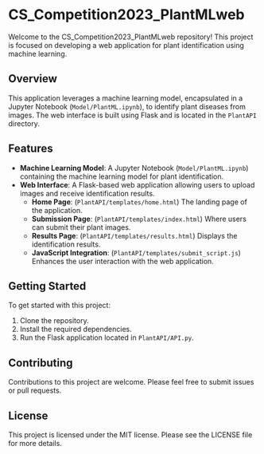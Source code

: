 # CS_Competition2023_PlantMLweb

Welcome to the CS_Competition2023_PlantMLweb repository! This project is focused on developing a web application for plant identification using machine learning.

## Overview

This application leverages a machine learning model, encapsulated in a Jupyter Notebook (`Model/PlantML.ipynb`), to identify plant diseases from images. The web interface is built using Flask and is located in the `PlantAPI` directory.

## Features

- **Machine Learning Model**: A Jupyter Notebook (`Model/PlantML.ipynb`) containing the machine learning model for plant identification.
- **Web Interface**: A Flask-based web application allowing users to upload images and receive identification results.
  - **Home Page**: (`PlantAPI/templates/home.html`) The landing page of the application.
  - **Submission Page**: (`PlantAPI/templates/index.html`) Where users can submit their plant images.
  - **Results Page**: (`PlantAPI/templates/results.html`) Displays the identification results.
  - **JavaScript Integration**: (`PlantAPI/templates/submit_script.js`) Enhances the user interaction with the web application.

## Getting Started

To get started with this project:

1. Clone the repository.
2. Install the required dependencies.
3. Run the Flask application located in `PlantAPI/API.py`.

## Contributing

Contributions to this project are welcome. Please feel free to submit issues or pull requests.

## License

This project is licensed under the MIT license. Please see the LICENSE file for more details.
